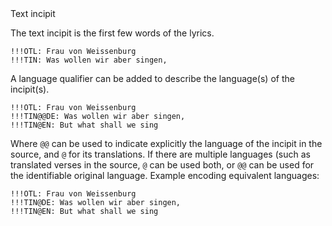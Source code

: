 

<tr>
<td>
<a name="TIN"></a>
</td>
<td markdown="1">
<span class="reference-summary">
	Text incipit
</span>

The text incipit is the first few words of the lyrics.

```
!!!OTL: Frau von Weissenburg
!!!TIN: Was wollen wir aber singen,
```

A language qualifier can be added to describe the language(s) of the incipit(s).


```
!!!OTL: Frau von Weissenburg
!!!TIN@@DE: Was wollen wir aber singen,
!!!TIN@EN: But what shall we sing
```

Where `@@` can be used to indicate explicitly the language of the incipit in the
source, and `@` for its translations.  If there are multiple languages (such as
translated verses in the source, `@` can be used both, or `@@` can be used
for the identifiable original language.  Example encoding equivalent languages:

```
!!!OTL: Frau von Weissenburg
!!!TIN@DE: Was wollen wir aber singen,
!!!TIN@EN: But what shall we sing
```


</td>
</tr>



